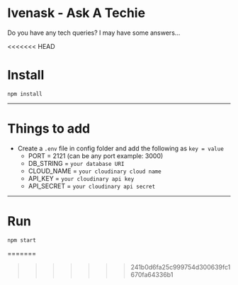 # Ivenask - Ask A Techie
Do you have any tech queries? I may have some answers...

<<<<<<< HEAD
# Install

`npm install`

---

# Things to add

- Create a `.env` file in config folder and add the following as `key = value`
  - PORT = 2121 (can be any port example: 3000)
  - DB_STRING = `your database URI`
  - CLOUD_NAME = `your cloudinary cloud name`
  - API_KEY = `your cloudinary api key`
  - API_SECRET = `your cloudinary api secret`

---

# Run

`npm start`

=======

>>>>>>> 241b0d6fa25c999754d300639fc1670fa64336b1
